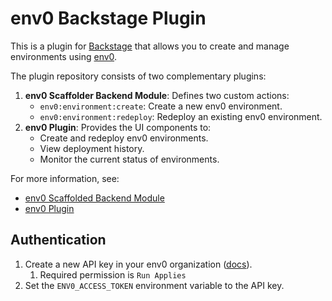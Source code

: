 # env0 Backstage Plugin

This is a plugin for [Backstage](https://backstage.io) that allows you to create and manage environments using [env0](https://env0.com).

The plugin repository consists of two complementary plugins:
1. **env0 Scaffolder Backend Module**: Defines two custom actions:
   - `env0:environment:create`: Create a new env0 environment.
   - `env0:environment:redeploy`: Redeploy an existing env0 environment.
2. **env0 Plugin**: Provides the UI components to:
   - Create and redeploy env0 environments.
   - View deployment history.
   - Monitor the current status of environments.

For more information, see:
- [env0 Scaffolded Backend Module](./plugins/scaffolder-backend-module-env0/README.md)
- [env0 Plugin](./plugins/backstage-plugin-env0/README.md)

## Authentication

1. Create a new API key in your env0 organization ([docs](https://docs.env0.com/docs/api-keys)).
   1. Required permission is `Run Applies`
2. Set the `ENV0_ACCESS_TOKEN` environment variable to the API key.

